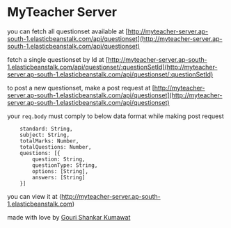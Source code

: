 # MyTeacher Server

you can fetch all questionset available at [http://myteacher-server.ap-south-1.elasticbeanstalk.com/api/questionset](http://myteacher-server.ap-south-1.elasticbeanstalk.com/api/questionset)

fetch a single questionset by Id at [http://myteacher-server.ap-south-1.elasticbeanstalk.com/api/questionset/:questionSetId](http://myteacher-server.ap-south-1.elasticbeanstalk.com/api/questionset/:questionSetId)

to post a new questionset, make a post request at [http://myteacher-server.ap-south-1.elasticbeanstalk.com/api/questionset](http://myteacher-server.ap-south-1.elasticbeanstalk.com/api/questionset)

your `req.body` must comply to below data format while making post request

```
    standard: String,
    subject: String,
    totalMarks: Number,
    totalQuestions: Number,
    questions: [{
        question: String,
        questionType: String,
        options: [String],
        answers: [String]
    }]
```
you can view it at (http://myteacher-server.ap-south-1.elasticbeanstalk.com)

made with love by [Gouri Shankar Kumawat](http://gskumawat.me)
